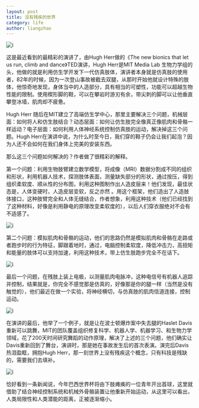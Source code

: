 ```yaml
---
layout: post
title: 没有残疾的世界
category: life
author: liangzhao
---
```

<span class="imgcenter">![i][1]</span>  

这是最近看到的最精彩的演讲了，由Hugh Herr做的《The new bionics that let us run, climb and dance》TED演讲，Hugh Herr是MIT Media Lab 生物力学组的头，他做的就是利用仿生学开发下一代仿真肢体，演讲者本身就是仿真肢的使用者，82年的时候，因为一次登山事故被截去双腿，从那时开始他就设计特殊的肢体，他惊奇地发现，身体当中的人造部分，具有相当的可塑性，功能可以超越生物性能的限制。使用楔形脚的鞋，可以在攀岩时游刃有余，带尖刺的脚可以让他垂直攀登冰墙，肌肉却不疲惫。  

Hugh Herr 随后在MIT建立了高端仿生学中心，那里主要解决三个问题，机械层面：如何将人和仿生肢结合？动态层面：如何让仿生肢完全像真正像肌肉和骨骼一样运动？电子层面：如何利用人体神经系统控制仿真肢的运动，解决掉这三个问题。Hugh Herr在演讲中说，为什么时至今日，我们穿的鞋子仍会让我们起泡？因为人还不会如何在我们身体上完美的安装东西。  

那么这三个问题如何解决的？作者做了很精彩的解释。  


第一个问题：利用生物肢臂建立数学模型，将成像（MRI）数据分割成不同的组织和形状，利用机器人技术，探测肢体表面，测量缺失部分的形状，通过按压，得到组织柔软度、顺从性的分布图，利用这种图制作出人造皮层来！他们发现，最佳状态是，人体变硬时，人造皮层变软，反之亦然 。用这个框架，他们造出了人造肢体接口，这种肢臂完全和人体无缝结合，作者想象，利用这种技术（他们已经找到了这种材料，好像是利用静电的原理改变柔软度的），以后人们穿衣服绝对不会有不适感了。  

<span class="imgcenter">![i][2]</span>  

第二个问题：模拟肌肉和骨骼的运动，他们的思路仍然是模拟肌肉和骨骼在走路或者跑步时的行为特征，脚跟着地时，通过，电脑控制柔软度，降低冲击力，高扭矩和能量的肢体可以支持加速，利用这种技术，带上仿生肢跑步完全不在话下。  

<span class="imgcenter">![i][3]</span>  

最后一个问题，在残肢上装上电极，以测量肌肉电脉冲，这种电信号有机器人追踪并控制，结果就是，你完全不感觉那是仿真的，好像那是你的腿一样（当然是没有触觉的），他们最近在做一个实验，将神经横切，与仿真肢的肌肉信道连接，控制运动。  

<span class="imgcenter">![i][4]</span>  

在演讲的最后，他举了一个例子，就是让在波士顿爆炸案中失去腿的Haslet Davis重新可以跳舞，MIT的团队覆盖组织修复科学、机器人学、机器学习、和生物力学领域，花了200天时间研究舞蹈的动作原理，解决了上述的三个问题，他们确实让Davis重新回到了舞台，演讲时，那是她在事故发生后的首次表演。演完后Davis热泪盈眶，拥抱Hugh Herr，那一刻世界上没有残疾这个概念，只有科技是残缺的，需要我们去填补。  

<span class="imgcenter">![i][5]</span>  

恰好看到一条新闻说，今年巴西世界杯将由下肢瘫痪的一位青年开出首球，这里就借助了结合神经控制系统和机械外骨骼装置让他重新开始运动，从这里可以看出，人类局限性和人类潜能的距离，正被逐渐缩小。  

[1]: http://photo2.bababian.com/upload7/20140602/4153118F509C3FFE77B371E6FB8EC822_500.jpg
[2]: https://farm3.staticflickr.com/2917/14112574197_d161b746e7.jpg
[3]: https://farm3.staticflickr.com/2939/14275986026_022e684ea7.jpg
[4]: https://farm4.staticflickr.com/3679/14298557644_c4b92c1b4a.jpg
[5]: https://farm4.staticflickr.com/3830/14299124825_a9781a839f.jpg
